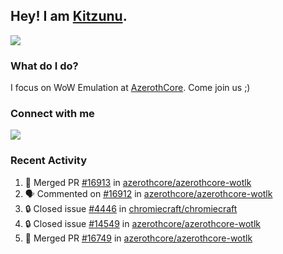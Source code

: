 ## Hey! I am [Kitzunu](https://Github.com/Kitzunu).

<!--<a href="https://github-readme-stats.kitzunu.vercel.app/api?username=Kitzunu&show_icons=true&theme=dark">
  <img align="center" src="https://github-readme-stats.kitzunu.vercel.app/api?username=Kitzunu&show_icons=true&theme=dark" />
</a>-->
<a href="https://github-readme-stats.kitzunu.vercel.app/api?username=Kitzunu&show_icons=true&theme=dark">
  <img align="center" src="https://github-readme-stats.vercel.app/api/top-langs/?username=Kitzunu&layout=compact&theme=dark" />
</a>

### What do I do?

I focus on WoW Emulation at [AzerothCore](https://Github.com/AzerothCore). Come join us ;)

### Connect with me
[![](https://img.shields.io/badge/AzerothCore%20Discord-Connect%20with%20me!-green)](https://discord.com/invite/gkt4y2x)

### Recent Activity

<!--START_SECTION:activity-->
1. 🎉 Merged PR [#16913](https://github.com/azerothcore/azerothcore-wotlk/pull/16913) in [azerothcore/azerothcore-wotlk](https://github.com/azerothcore/azerothcore-wotlk)
2. 🗣 Commented on [#16912](https://github.com/azerothcore/azerothcore-wotlk/issues/16912#issuecomment-1666671418) in [azerothcore/azerothcore-wotlk](https://github.com/azerothcore/azerothcore-wotlk)
3. 🔒 Closed issue [#4446](https://github.com/chromiecraft/chromiecraft/issues/4446) in [chromiecraft/chromiecraft](https://github.com/chromiecraft/chromiecraft)
4. 🔒 Closed issue [#14549](https://github.com/azerothcore/azerothcore-wotlk/issues/14549) in [azerothcore/azerothcore-wotlk](https://github.com/azerothcore/azerothcore-wotlk)
5. 🎉 Merged PR [#16749](https://github.com/azerothcore/azerothcore-wotlk/pull/16749) in [azerothcore/azerothcore-wotlk](https://github.com/azerothcore/azerothcore-wotlk)
<!--END_SECTION:activity-->
